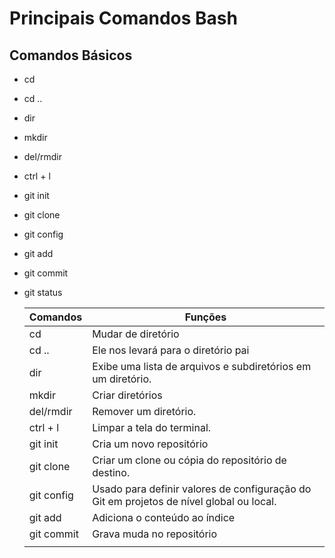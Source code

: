  # Principais Comandos Bash

## Comandos Básicos

* cd

* cd ..

* dir

* mkdir

* del/rmdir

* ctrl + l

* git init

* git clone

* git config

* git add

* git commit

* git status

  
  
  | Comandos   | Funções                                                      |
  | :--------- | ------------------------------------------------------------ |
  | cd         | Mudar de diretório                                           |
  | cd ..      | Ele nos levará para o diretório pai                          |
  | dir        | Exibe uma lista de arquivos e subdiretórios em um diretório. |
  | mkdir      | Criar diretórios                                             |
  | del/rmdir  | Remover um diretório.                                        |
  | ctrl + l   | Limpar a tela do terminal.                                   |
  | git init   | Cria um novo repositório                                     |
  | git clone  | Criar um clone ou cópia do repositório de destino.           |
  | git config | Usado para definir valores de configuração do Git em projetos de nível global ou local. |
  | git add    | Adiciona o conteúdo ao índice                                |
  | git commit | Grava muda no repositório                                    |
  |            |                                                              |
  
    
  
  